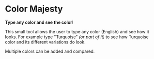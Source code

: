 # Color Majesty

**Type any color and see the color!**


This small tool allows the user to type any color (English) and see how it looks. For example type "Turquoise" *(or part of it)* to see how Turquoise color and its different variations do look.

Multiple colors can be added and compared.
